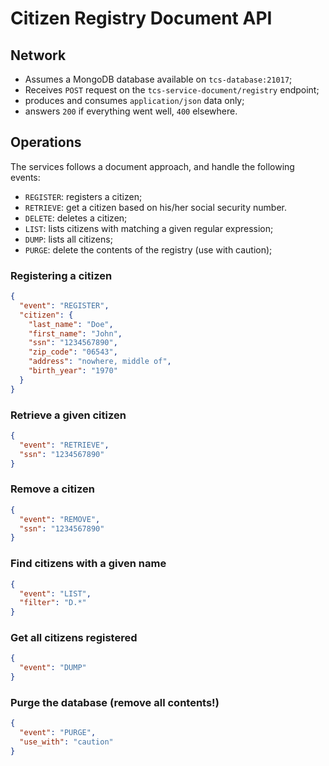 # Citizen Registry Document API

## Network

  - Assumes a MongoDB database available on `tcs-database:21017`;
  - Receives `POST` request on the `tcs-service-document/registry` endpoint;
  - produces and consumes `application/json` data only;
  - answers `200` if everything went well, `400` elsewhere.

## Operations 

The services follows a document approach, and handle the following events:

  - `REGISTER`: registers a citizen;
  - `RETRIEVE`: get a citizen based on his/her social security number.
  - `DELETE`: deletes a citizen;
  - `LIST`: lists citizens with matching a given regular expression;
  - `DUMP`: lists all citizens;
  - `PURGE`: delete the contents of the registry (use with caution);


### Registering a citizen

```json
{
  "event": "REGISTER",
  "citizen": {
    "last_name": "Doe",
    "first_name": "John",
    "ssn": "1234567890",
    "zip_code": "06543",
    "address": "nowhere, middle of",
    "birth_year": "1970"
  }
}
```

### Retrieve a given citizen

```json
{
  "event": "RETRIEVE",
  "ssn": "1234567890"
}
```


### Remove a citizen

```json
{
  "event": "REMOVE",
  "ssn": "1234567890"
}
```

### Find citizens with a given name

```json
{
  "event": "LIST",
  "filter": "D.*"
}
```

### Get all citizens registered

```json
{
  "event": "DUMP"
}
```

### Purge the database (remove all contents!)

```json
{
  "event": "PURGE",
  "use_with": "caution"
}
```